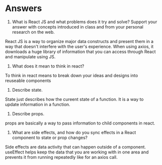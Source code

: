 # Answers

1. What is React JS and what problems does it try and solve? Support your answer with concepts introduced in class and from your personal research on the web.

React JS is a way to organize major data constructs and present them in a way that doesn't interfere with the user's experience. When using axios, it downloads a huge library of information that you can access through React and manipulate using JS.

1. What does it mean to think in react?

To think in react means to break down your ideas and designs into reuseable components

1. Describe state.

State just describes how the cureent state of a function. It is a way to update information in a function.

1. Describe props.

props are basically a way to pass information to child components in react.

1. What are side effects, and how do you sync effects in a React component to state or prop changes?

Side effects are data activity that can happen outside of a component. useEffect helps keep the data that you are working with in one area and prevents it from running repeatedly like for an axios call.
